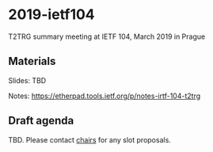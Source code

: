 # 2019-ietf104

T2TRG summary meeting at IETF 104, March 2019 in Prague


## Materials

Slides: TBD

Notes: <https://etherpad.tools.ietf.org/p/notes-irtf-104-t2trg>

## Draft agenda

TBD. Please contact [chairs][] for any slot proposals.

[chairs]: mailto:t2trg-chairs@irtf.org
